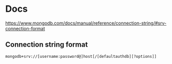# Docs

https://www.mongodb.com/docs/manual/reference/connection-string/#srv-connection-format

## Connection string format

`mongodb+srv://[username:password@]host[/[defaultauthdb][?options]]`
